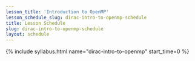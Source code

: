 ```yaml
---
lesson_title: 'Introduction to OpenMP'
lesson_schedule_slug: dirac-intro-to-openmp-schedule
title: Lesson Schedule
slug: dirac-intro-to-openmp-schedule
layout: schedule
---
```

{% include syllabus.html  name="dirac-intro-to-openmp" start_time=0 %}